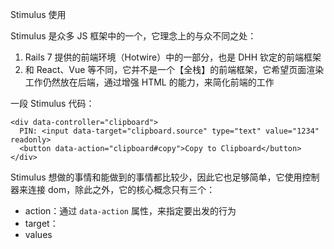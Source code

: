 Stimulus 使用



Stimulus 是众多 JS 框架中的一个，它理念上的与众不同之处：



1. Rails 7 提供的前端环境（Hotwire）中的一部分，也是 DHH 钦定的前端框架
2. 和 React、Vue 等不同，它并不是一个【全栈】的前端框架，它希望页面渲染工作仍然放在后端，通过增强 HTML 的能力，来简化前端的工作



一段 Stimulus 代码：



```
<div data-controller="clipboard">
  PIN: <input data-target="clipboard.source" type="text" value="1234" readonly>
  <button data-action="clipboard#copy">Copy to Clipboard</button>
</div>
```







Stimulus 想做的事情和能做到的事情都比较少，因此它也足够简单，它使用控制器来连接 dom，除此之外，它的核心概念只有三个：



- action：通过 `data-action` 属性，来指定要出发的行为
- target：
- values



